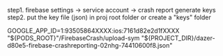 step1. firebase settings ->  service account -> crash report generate keys
step2. put the key file (json) in proj root folder or create a "keys" folder   


GOOGLE_APP_ID=1:93505864XXXX:ios:7161d82e2d1fXXXX
"${PODS_ROOT}"/FirebaseCrash/upload-sym "${PROJECT_DIR}/dazer-d80e5-firebase-crashreporting-02nhg-74410600f8.json"
